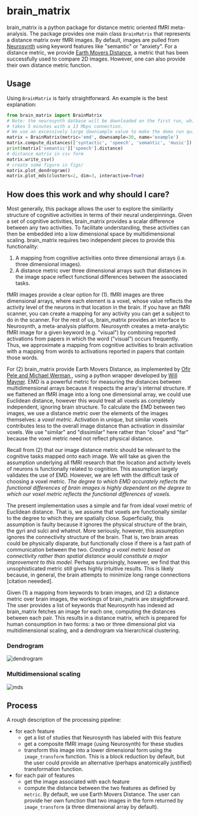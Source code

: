 # brain_matrix

brain_matrix is a python package for distance metric oriented fMRI meta-analysis. The package provides one main class `BrainMatrix` that represents a distance matrix over fMRI images. By default, images are pulled from [Neurosynth](http://www.neurosynth.org) using keyword features like "semantic" or "anxiety". For a distance metric, we provide [Earth Movers Distance](
https://en.wikipedia.org/wiki/Earth_mover%27s_distance), a metric that has been successfully used to compare 2D images. However, one can also provide their own distance metric function.

## Usage
Using `BrainMatrix` is fairly straightforward. An example is the best explanation:

```python
from brain_matrix import BrainMatrix
# Note: the neurosynth datbase will be downloaded on the first run, which
# takes 5 minutes with a 13 Mbps connection.
# We use an excessively large downsample value to make the demo run quickly.
matrix = BrainMatrix(metric='emd', downsample=30, name='example')
matrix.compute_distances(['syntactic', 'speech', 'semantic', 'music'])
print(matrix['semantic']['speech'].distance)
# distance matrix in csv form
matrix.write_csv()
# create some figure in figs/
matrix.plot_dendrogram()
matrix.plot_mds(clusters=2, dim=3, interactive=True)
```

## How does this work and why should I care?
Most generally, this package allows the user to explore the similarity structure of cognitive activities in terms of their neural underpinnings. Given a set of cognitive activities, brain_matrix provides a scalar difference between any two activities. To facilitate understanding, these activities can then be embedded into a low dimensional space by multidimensional scaling. brain_matrix requires two independent pieces to provide this functionality:

1. A mapping from cognitive activities onto three dimensional arrays (i.e. three dimensional images).
2. A distance metric over three dimensional arrays such that distances in the image space reflect functional differences between the associated tasks.

fMRI images provide a clear option for (1). fMRI images are three dimensional arrays, where each element is a voxel, whose value reflects the activity level of the neurons in that location in the brain. If you have an fMRI scanner, you can create a mapping for any activity you can get a subject to do in the scanner. For the rest of us, brain_matrix provides an interface to Neurosynth, a meta-analysis platform. Neurosynth creates a meta-analytic fMRI image for a given keyword (e.g. "visual") by combining reported activations from papers in which the word ("visual") occurs frequently. Thus, we approximate a mapping from cognitive activities to brain activation with a mapping from words to activations reported in papers that contain those words.

For (2) brain_matrix provide Earth Movers Distance, as implemented by [Ofir Pele and Michael Werman ](http://www.ariel.ac.il/sites/ofirpele/fastemd/), using a python wrapper developed by [Will Mayner](https://github.com/wmayner/pyemd). EMD is a powerful metric for measuring the distances between multidimensional arrays because it respects the array's internal structure. If we flattened an fMRI image into a long one dimensional array, we could use Euclidean distance, however this would treat all voxels as completely independent, ignoring brain structure. To calculate the EMD between two images, we use a distance metric over the elements of the images themselves: a _voxel metric_. Activation in unique, but similar voxels contributes less to the overall image distance than activation in dissimilar voxels. We use "similar" and "dissimilar" here rather than "close" and "far" because the voxel metric need not reflect physical distance.

Recall from (2) that our image distance metric should be relevant to the cognitive tasks mapped onto each image. We will take as given the assumption underlying all fMRI research that the location and activity levels of neurons is functionally related to cognition. This assumption largely validates the use of EMD. However, we are left with the difficult task of choosing a voxel metric. _The degree to which EMD accurately reflects the functional differences of brain images is highly dependent on the degree to which our voxel metric reflects the functional differences of voxels._

The present implementation uses a simple and far from ideal voxel metric of Euclidean distance. That is, we assume that voxels are functionally similar to the degree to which they are spatially close. Superficially, this assumption is faulty because it ignores the physical structure of the brain, the gyri and sulci and whatnot. More seriously, however, this assumption ignores the connectivity structure of the brain. That is, two brain areas could be physically disparate, but functionally close if there is a fast path of communication between the two. _Creating a voxel metric based on connectivity rather than spatial distance would constitute a major improvement to this model._ Perhaps surprisingly, however, we find that this unsophisticated metric still gives highly intuitive results. This is likely because, in general, the brain attempts to minimize long range connections [citation neeeded].

Given (1) a mapping from keywords to brain images, and (2) a distance metric over brain images, the workings of brain_matrix are straightforward. The user provides a list of keywords that Neurosynth has indexed ad brain_matrix fetches an image for each one, computing the distances between each pair. This results in a distance matrix, which is prepared for human consumption in two forms: a two or three dimensional plot via multidimensional scaling, and a dendrogram via hierarchical clustering.

### Dendrogram
![dendrogram](http://imgur.com/6DGITZ7.png)

### Multidimensional scaling
![mds](http://imgur.com/zfG13O7.png)

## Process
A rough description of the processing pipeline:

- for each feature
    - get a list of studies that Neurosynth has labeled with this feature
    - get a composite fMRI image (using Neurosynth) for these studies
    - transform this image into a lower dimensional form using the `image_transform` function. This is a block reduction by default, but the user could provide an alternative (perhaps anatomically justified) transformation function.
- for each pair of features
    - get the image associated with each feature
    - compute the distance between the two features as defined by `metric`. By default, we use Earth Movers Distance. The user can provide her own function that two images in the form returned by `image_transform` (a three dimensional array by default).
